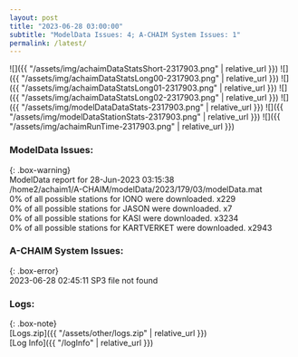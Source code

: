 ```yaml
---
layout: post
title: "2023-06-28 03:00:00"
subtitle: "ModelData Issues: 4; A-CHAIM System Issues: 1"
permalink: /latest/
---
```


![]({{ "/assets/img/achaimDataStatsShort-2317903.png" | relative_url }})
![]({{ "/assets/img/achaimDataStatsLong00-2317903.png" | relative_url }})
![]({{ "/assets/img/achaimDataStatsLong01-2317903.png" | relative_url }})
![]({{ "/assets/img/achaimDataStatsLong02-2317903.png" | relative_url }})
![]({{ "/assets/img/modelDataDataStats-2317903.png" | relative_url }})
![]({{ "/assets/img/modelDataStationStats-2317903.png" | relative_url }})
![]({{ "/assets/img/achaimRunTime-2317903.png" | relative_url }})


### ModelData Issues:  
  
{: .box-warning}  
 ModelData report for 28-Jun-2023 03:15:38   
 /home2/achaim1/A-CHAIM/modelData/2023/179/03/modelData.mat   
 0% of all possible stations for IONO were downloaded. x229   
 0% of all possible stations for JASON were downloaded. x7   
 0% of all possible stations for KASI were downloaded. x3234   
 0% of all possible stations for KARTVERKET were downloaded. x2943   
  
### A-CHAIM System Issues:  
  
{: .box-error}  
2023-06-28 02:45:11 SP3 file not found  

### Logs:  
  
{: .box-note}  
[Logs.zip]({{ "/assets/other/logs.zip" | relative_url }})  
[Log Info]({{ "/logInfo" | relative_url }})  
